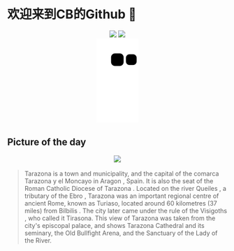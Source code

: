 
# 欢迎来到CB的Github 👋

<div align="center">
  <img height="137px" src="https://github-readme-stats.vercel.app/api?username=SuperCB&show_icons=true&theme=radical" />
  <img height="137px" src="https://github-readme-stats.vercel.app/api/top-langs/?username=SuperCB&hide_title=true&hide_border=true&layout=compact&langs_count=6&text_color=000&icon_color=fff" />
</div>


<div align="center">
    <img src="./contribution-snake/github-contribution-grid-snake.svg" />
</div>



## Picture of the day
<div align="center">
  <img width=400px src="https://upload.wikimedia.org/wikipedia/commons/thumb/f/f3/Vista_de_Tarazona%2C_Espa%C3%B1a%2C_2015-01-02%2C_DD_07.JPG/825px-Vista_de_Tarazona%2C_Espa%C3%B1a%2C_2015-01-02%2C_DD_07.JPG" />
</div>

>Tarazona  is a town and municipality, and the capital of the comarca  Tarazona y el Moncayo  in  Aragon , Spain. It is also the seat of the  Roman Catholic Diocese of Tarazona . Located on the river  Queiles , a tributary of the  Ebro , Tarazona was an important regional centre of ancient Rome, known as Turiaso, located around 60 kilometres (37 miles) from  Bilbilis . The city later came under the rule of the  Visigoths , who called it Tirasona. This view of Tarazona was taken from the city's episcopal palace, and shows  Tarazona Cathedral  and its seminary, the Old Bullfight Arena, and the Sanctuary of the Lady of the River.


